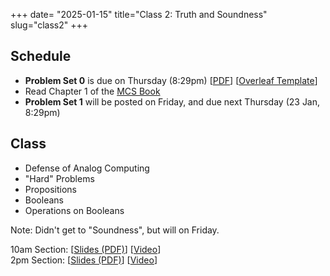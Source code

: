 +++
date= "2025-01-15"
title="Class 2: Truth and Soundness"
slug="class2"
+++

## Schedule

- **Problem Set 0** is due on Thursday (8:29pm) [[PDF](/docs/ps0.pdf)] [[Overleaf Template](https://www.overleaf.com/read/ctsgckxvvfsf#49bbb2)]
- Read Chapter 1 of the [MCS Book](/docs/mcs.pdf)
- **Problem Set 1** will be posted on Friday, and due next Thursday (23 Jan, 8:29pm)

## Class

- Defense of Analog Computing
- "Hard" Problems
- Propositions
- Booleans
- Operations on Booleans

Note: Didn't get to "Soundness", but will on Friday.

10am Section: [[Slides (PDF)](https://www.dropbox.com/scl/fi/djikyiidqqwjt7y2vk6c3/cs2120-class02-dave.pdf?rlkey=s4o3s247s3kjqx2chnvbxndwj&dl=0)] [[Video](https://uva.hosted.panopto.com/Panopto/Pages/Viewer.aspx?id=90035ca8-0257-44ef-b43c-b26600f79580)]  
2pm Section: [[Slides (PDF)](TODO)] [[Video](TODO)]



